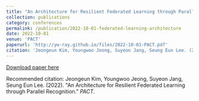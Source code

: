 ```yaml
---
title: "An Architecture for Resilient Federated Learning through Parallel Recognition"
collection: publications
category: conferences
permalink: /publication/2022-10-01-federated-learning-architecture
date: 2022-10-01
venue: 'PACT'
paperurl: 'http://yw-ray.github.io/files/2022-10-01-PACT.pdf'
citation: 'Jeongeun Kim, Youngwoo Jeong, Suyeon Jang, Seung Eun Lee. (2022). &quot;An Architecture for Resilient Federated Learning through Parallel Recognition.&quot; <i>PACT</i>.'
---
```


<a href='http://yw-ray.github.io/files/2022-10-01-PACT.pdf'>Download paper here</a>

Recommended citation: Jeongeun Kim, Youngwoo Jeong, Suyeon Jang, Seung Eun Lee. (2022). "An Architecture for Resilient Federated Learning through Parallel Recognition." <i>PACT</i>.
